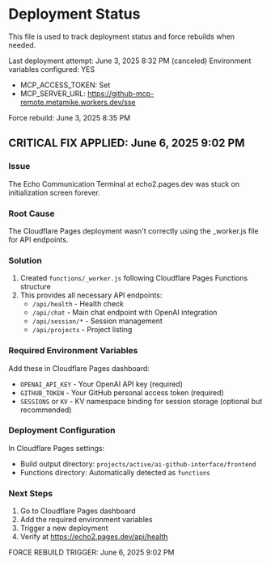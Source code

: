 # Deployment Status

This file is used to track deployment status and force rebuilds when needed.

Last deployment attempt: June 3, 2025 8:32 PM (canceled)
Environment variables configured: YES
- MCP_ACCESS_TOKEN: Set
- MCP_SERVER_URL: https://github-mcp-remote.metamike.workers.dev/sse

Force rebuild: June 3, 2025 8:35 PM

## CRITICAL FIX APPLIED: June 6, 2025 9:02 PM

### Issue
The Echo Communication Terminal at echo2.pages.dev was stuck on initialization screen forever.

### Root Cause
The Cloudflare Pages deployment wasn't correctly using the _worker.js file for API endpoints.

### Solution
1. Created `functions/_worker.js` following Cloudflare Pages Functions structure
2. This provides all necessary API endpoints:
   - `/api/health` - Health check
   - `/api/chat` - Main chat endpoint with OpenAI integration
   - `/api/session/*` - Session management
   - `/api/projects` - Project listing

### Required Environment Variables
Add these in Cloudflare Pages dashboard:
- `OPENAI_API_KEY` - Your OpenAI API key (required)
- `GITHUB_TOKEN` - Your GitHub personal access token (required)
- `SESSIONS` or `KV` - KV namespace binding for session storage (optional but recommended)

### Deployment Configuration
In Cloudflare Pages settings:
- Build output directory: `projects/active/ai-github-interface/frontend`
- Functions directory: Automatically detected as `functions`

### Next Steps
1. Go to Cloudflare Pages dashboard
2. Add the required environment variables
3. Trigger a new deployment
4. Verify at https://echo2.pages.dev/api/health

FORCE REBUILD TRIGGER: June 6, 2025 9:02 PM
